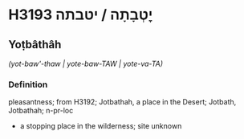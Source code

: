 # H3193 יׇטְבָתָה / יטבתה

## Yoṭbâthâh

_(yot-baw'-thaw | yote-baw-TAW | yote-va-TA)_

### Definition

pleasantness; from H3192; Jotbathah, a place in the Desert; Jotbath, Jotbathah; n-pr-loc

- a stopping place in the wilderness; site unknown
